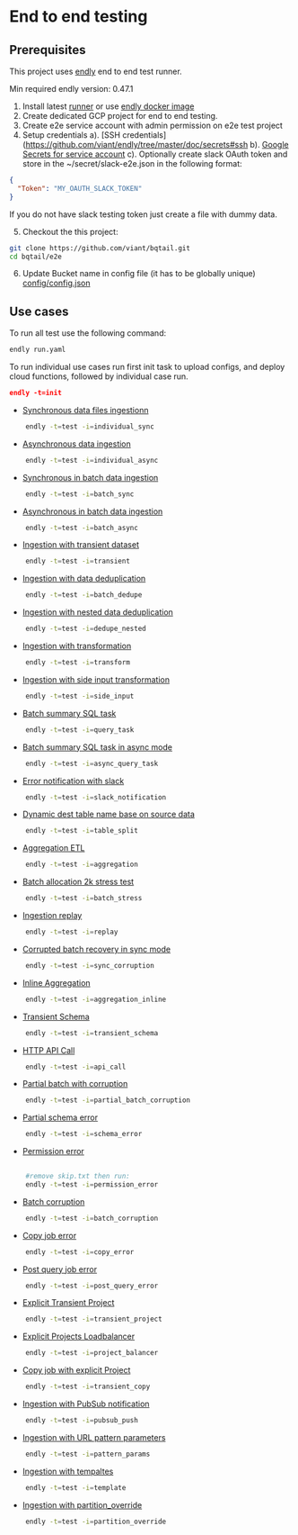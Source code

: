 # End to end testing

## Prerequisites

This project uses [endly](https://github.com/viant/endly/) end to end test runner.

Min required endly version: 0.47.1

1. Install latest [runner](https://github.com/viant/endly/releases) or use [endly docker image](https://github.com/viant/endly/tree/master/docker)
2. Create dedicated GCP project for  end to end testing.
3. Create e2e service account with admin permission on e2e test project
4. Setup credentials
a). [SSH credentials](https://github.com/viant/endly/tree/master/doc/secrets#ssh
b). [Google Secrets for service account](https://github.com/viant/endly/tree/master/doc/secrets#google-cloud-credentials)
c). Optionally create slack OAuth token and store in the ~/secret/slack-e2e.json in the following format:

```json
{
  "Token": "MY_OAUTH_SLACK_TOKEN"
}
```


If you do not have slack testing token just create a file with dummy data.
 
5. Checkout the this project:
```bash
git clone https://github.com/viant/bqtail.git
cd bqtail/e2e
```
6. Update Bucket name in config file (it has to be globally unique)
[config/config.json](config/config.json)



## Use cases

To run all test use the following command:

```bash
endly run.yaml
```

To run individual use cases run first init task to upload configs, and deploy cloud functions, followed by individual case run.

```json
endly -t=init
```

- [Synchronous data files ingestionn](regression/cases/001_individual_sync)

```bash
    endly -t=test -i=individual_sync
```


- [Asynchronous data ingestion](regression/cases/002_individual_async)

```bash
    endly -t=test -i=individual_async
```

- [Synchronous in batch data ingestion](regression/cases/003_batch_sync/README.md)

```bash
    endly -t=test -i=batch_sync
```

- [Asynchronous in batch data ingestion](regression/cases/004_batch_async/README.md)

```bash
    endly -t=test -i=batch_async
```

- [Ingestion with transient dataset](regression/cases/005_transient/README.md)

```bash
    endly -t=test -i=transient
```

- [Ingestion with data deduplication](regression/cases/006_batch_dedupe/README.md)

```bash
    endly -t=test -i=batch_dedupe
```

- [Ingestion with nested data deduplication](regression/cases/007_dedupe_nested/README.md)

```bash
    endly -t=test -i=dedupe_nested
```


- [Ingestion with transformation](regression/cases/008_transform)

```bash
    endly -t=test -i=transform
```


- [Ingestion with side input transformation](regression/cases/009_side_input)

```bash
    endly -t=test -i=side_input
```

- [Batch summary SQL task](regression/cases/010_query_task)

```bash
    endly -t=test -i=query_task
```

- [Batch summary SQL task in async mode](regression/cases/011_async_query_task)

```bash
    endly -t=test -i=async_query_task
```


- [Error notification with slack](regression/cases/012_slack_notification)

```bash
    endly -t=test -i=slack_notification
```


- [Dynamic dest table name base on source data](regression/cases/013_table_split)

```bash
    endly -t=test -i=table_split
```

- [Aggregation ETL](regression/cases/014_aggregation)

```bash
    endly -t=test -i=aggregation
```

- [Batch allocation 2k stress test](regression/cases/015_batch_stress)

```bash
    endly -t=test -i=batch_stress
```


- [Ingestion replay](regression/cases/016_replay)

```bash
    endly -t=test -i=replay
```

- [Corrupted batch recovery in sync mode](regression/cases/017_sync_corruption)

```bash
    endly -t=test -i=sync_corruption
```

- [Inline Aggregation](regression/cases/018_aggregation_inline)

```bash
    endly -t=test -i=aggregation_inline
```

- [Transient Schema](regression/cases/019_transient_schema)

```bash
    endly -t=test -i=transient_schema
```

- [HTTP API Call](regression/cases/020_api_call)

```bash
    endly -t=test -i=api_call
```

- [Partial batch with corruption](regression/cases/021_partial_batch_corruption)

```bash
    endly -t=test -i=partial_batch_corruption
```

- [Partial schema error](regression/cases/022_partial_schema_error)

```bash
    endly -t=test -i=schema_error
```

- [Permission error](regression/cases/023_permission_error)

```bash
    
    #remove skip.txt then run:
    endly -t=test -i=permission_error
```


- [Batch corruption](regression/cases/024_batch_corruption)

```bash
    endly -t=test -i=batch_corruption
```


- [Copy job error](regression/cases/025_copy_error)

```bash
    endly -t=test -i=copy_error
```


- [Post query job error](regression/cases/026_post_query_error)

```bash
    endly -t=test -i=post_query_error
```



- [Explicit Transient Project](regression/cases/027_transient_project)

```bash
    endly -t=test -i=transient_project
```


- [Explicit Projects Loadbalancer](regression/cases/028_project_balancer)

```bash
    endly -t=test -i=project_balancer
```

- [Copy job with explicit Project](regression/cases/029_transient_copy)

```bash
    endly -t=test -i=transient_copy
```

- [Ingestion with PubSub notification](regression/cases/030_pubsub_push)

```bash
    endly -t=test -i=pubsub_push
```


- [Ingestion with URL pattern parameters](regression/cases/031_pattern_params)

```bash
    endly -t=test -i=pattern_params
```

- [Ingestion with tempaltes](regression/cases/032_template)

```bash
    endly -t=test -i=template
```

- [Ingestion with partition_override](regression/cases/033_partition_override)

```bash
    endly -t=test -i=partition_override
```
